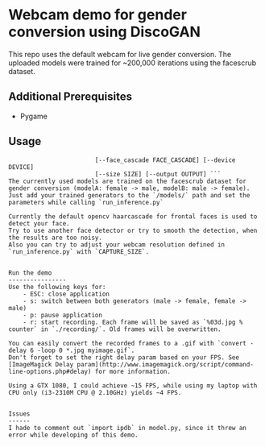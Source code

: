 Webcam demo for gender conversion using DiscoGAN
=========================================

This repo uses the default webcam for live gender conversion.
The uploaded models were trained for ~200,000 iterations using the facescrub dataset.

Additional Prerequisites
-------------
   - Pygame

Usage
------------
```usage: run_inference.py [-h] [--modelA MODELA] [--modelB MODELB]
                        [--face_cascade FACE_CASCADE] [--device DEVICE]
                        [--size SIZE] [--output OUTPUT] ```
The currently used models are trained on the facescrub dataset for gender conversion (modelA: female -> male, modelB: male -> female).
Just add your trained generators to the `/models/` path and set the parameters while calling `run_inference.py`

Currently the default opencv haarcascade for frontal faces is used to detect your face.
Try to use another face detector or try to smooth the detection, when the results are too noisy.
Also you can try to adjust your webcam resolution defined in `run_inference.py` with `CAPTURE_SIZE`.


Run the demo
----------------
Use the following keys for:
    - ESC: close application
    - s: switch between both generators (male -> female, female -> male)
    - p: pause application
    - r: start recording. Each frame will be saved as `%03d.jpg % counter` in `./recording/`. Old frames will be overwritten.

You can easily convert the recorded frames to a .gif with `convert -delay 6 -loop 0 *.jpg myimage.gif`.
Don't forget to set the right delay param based on your FPS. See [ImageMagick Delay param](http://www.imagemagick.org/script/command-line-options.php#delay) for more information.

Using a GTX 1080, I could achieve ~15 FPS, while using my laptop with CPU only (i3-2310M CPU @ 2.10GHz) yields ~4 FPS.


Issues
------
I hade to comment out `import ipdb` in model.py, since it threw an error while developing of this demo.
